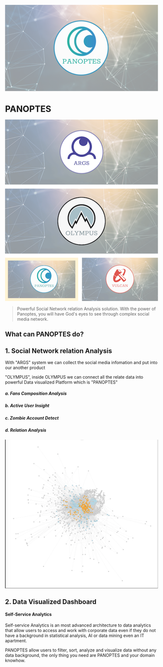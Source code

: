 ![image](https://github.com/argsdata/PANOPTES/blob/master/PANOPTES/Group%205-5.png)

# PANOPTES
![image](https://github.com/argsdata/PANOPTES/blob/master/PANOPTES/PANO_STACK.png)

> Powerful Social Network relation Analysis solution. With the power of Panoptes,  you will have God's eyes to see through complex social media network.  





## What can PANOPTES do?


## 1. Social Network relation Analysis

With  "ARGS" system we can collect the social media infomation and  put into our another product 

"OLYMPUS",  inside OLYMPUS we can connect all the relate data into powerful Data visualized Platform which is "PANOPTES"

##### a. Fans Composition Analysis

##### b. Active User Insight

##### c. Zombie Account Detect

##### d. Relation Analysis

![image](https://github.com/argsdata/PANOPTES/blob/master/PANOPTES/graph2.png)

## 2. Data Visualized Dashboard

#### Self-Service Analytics
Self-service Analytics is an most advanced architecture to data analytics that allow users to access and work with corporate data even if they do not have a background in statistical analysis, AI or data mining even an IT apartment. 

PANOPTES allow users to filter, sort, analyze and visualize data without any data background, the only thing you need are PANOPTES and your domain knowhow.

